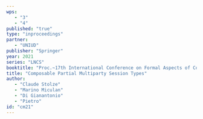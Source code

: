 ```yaml
---
wps: 
   - "3"
   - "4"
published: "true"
type: "inproceedings"
partner: 
   - "UNIUD"
publisher: "Springer"
year: 2021
series: "LNCS"
booktitle: "Proc.~17th International Conference on Formal Aspects of Component Software (FACS) [to appear]"
title: "Composable Partial Multiparty Session Types"
author: 
   - "Claude Stolze"
   - "Marino Miculan"
   - "Di Gianantonio"
   - "Pietro"
id: "cm21"
---
```


